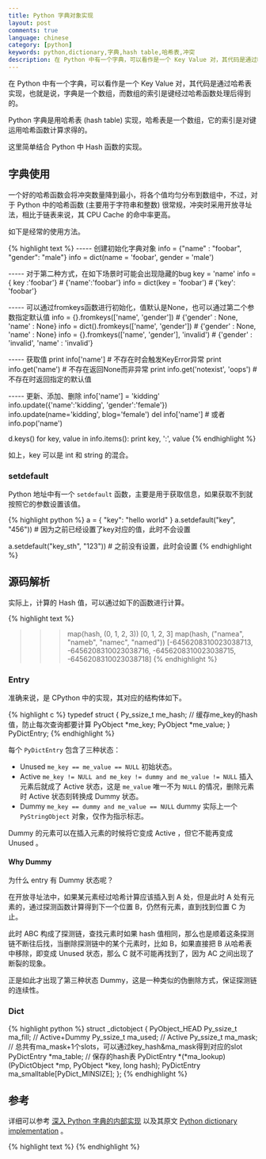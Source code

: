 ```yaml
---
title: Python 字典对象实现
layout: post
comments: true
language: chinese
category: [python]
keywords: python,dictionary,字典,hash table,哈希表,冲突
description: 在 Python 中有一个字典，可以看作是一个 Key Value 对，其代码是通过哈希表实现，也就是说，字典是一个数组，而数组的索引是键经过哈希函数处理后得到的。Python 字典是用哈希表 (hash table) 实现，哈希表是一个数组，它的索引是对键运用哈希函数计算求得的。一个好的哈希函数会将冲突数量降到最小，将各个值均匀分布到数组中，而 Python 中的哈希函数 (主要用于字符串和整数) 很常规：冲突时采用开放寻址，相比链表来说，其 CPU Cache 的命中率更高。这里简单结合 Python 中 Hash 函数的实现。
---
```


在 Python 中有一个字典，可以看作是一个 Key Value 对，其代码是通过哈希表实现，也就是说，字典是一个数组，而数组的索引是键经过哈希函数处理后得到的。

Python 字典是用哈希表 (hash table) 实现，哈希表是一个数组，它的索引是对键运用哈希函数计算求得的。

这里简单结合 Python 中 Hash 函数的实现。

<!-- more -->

## 字典使用

一个好的哈希函数会将冲突数量降到最小，将各个值均匀分布到数组中，不过，对于 Python 中的哈希函数 (主要用于字符串和整数) 很常规，冲突时采用开放寻址法，相比于链表来说，其 CPU Cache 的命中率更高。

如下是经常的使用方法。

{% highlight text %}
----- 创建初始化字典对象
info = {"name" : "foobar", "gender": "male"}
info = dict(name = 'foobar', gender = 'male')

----- 对于第二种方式，在如下场景时可能会出现隐藏的bug
key = 'name'
info = { key :'foobar'}     # {'name':'foobar'}
info = dict(key = 'foobar') # {'key': 'foobar'}

----- 可以通过fromkeys函数进行初始化，值默认是None，也可以通过第二个参数指定默认值
info = {}.fromkeys(['name', 'gender'])              # {'gender' : None, 'name' : None}
info = dict().fromkeys(['name', 'gender'])          # {'gender' : None, 'name' : None}
info = {}.fromkeys(['name', 'gender'], 'invalid')   # {'gender' : 'invalid', 'name' : 'invalid'}

----- 获取值
print info['name']                 # 不存在时会触发KeyError异常
print info.get('name')             # 不存在返回None而非异常
print info.get('notexist', 'oops') # 不存在时返回指定的默认值

----- 更新、添加、删除
info['name'] = 'kidding'
info.update({'name':'kidding', 'gender':'female'})
info.update(name='kidding', blog='female')
del info['name']                   # 或者info.pop('name')

d.keys()
for key, value in info.items():
    print key, ':',  value
{% endhighlight %}

如上，key 可以是 int 和 string 的混合。

### setdefault

Python 地址中有一个 `setdefault` 函数，主要是用于获取信息，如果获取不到就按照它的参数设置该值。

{% highlight python %}
a = { "key": "hello world" }
a.setdefault("key", "456"))   # 因为之前已经设置了key对应的值，此时不会设置

a.setdefault("key_sth", "123"))   # 之前没有设置，此时会设置
{% endhighlight %}

## 源码解析

实际上，计算的 Hash 值，可以通过如下的函数进行计算。

{% highlight text %}
>>> map(hash, (0, 1, 2, 3))
[0, 1, 2, 3]
>>> map(hash, ("namea", "nameb", "namec", "named"))
[-6456208310023038713, -6456208310023038716, -6456208310023038715, -6456208310023038718]
{% endhighlight %}

### Entry

准确来说，是 CPython 中的实现，其对应的结构体如下。

{% highlight c %}
typedef struct {
	Py_ssize_t me_hash; // 缓存me_key的hash值，防止每次查询都要计算
	PyObject *me_key;
	PyObject *me_value;
} PyDictEntry;
{% endhighlight %}

每个 `PyDictEntry` 包含了三种状态：

* Unused `me_key == me_value == NULL` 初始状态。
* Active `me_key != NULL and me_key != dummy and me_value != NULL` 插入元素后就成了 Active 状态，这是 `me_value` 唯一不为 `NULL` 的情况，删除元素时 Active 状态刻转换成 Dummy 状态。
* Dummy `me_key == dummy and me_value == NULL`  dummy 实际上一个 `PyStringObject` 对象，仅作为指示标志。

Dummy 的元素可以在插入元素的时候将它变成 Active ，但它不能再变成 Unused 。

#### Why Dummy

为什么 entry 有 Dummy 状态呢？

在开放寻址法中，如果某元素经过哈希计算应该插入到 A 处，但是此时 A 处有元素的，通过探测函数计算得到下一个位置 B，仍然有元素，直到找到位置 C 为止。

此时 ABC 构成了探测链，查找元素时如果 hash 值相同，那么也是顺着这条探测链不断往后找，当删除探测链中的某个元素时，比如 B，如果直接把 B 从哈希表中移除，即变成 Unused 状态，那么 C 就不可能再找到了，因为 AC 之间出现了断裂的现象。

正是如此才出现了第三种状态 Dummy，这是一种类似的伪删除方式，保证探测链的连续性。

### Dict

{% highlight python %}
struct _dictobject {
	PyObject_HEAD
	Py_ssize_t ma_fill;          // Active+Dummy
	Py_ssize_t ma_used;          // Active
	Py_ssize_t ma_mask;          // 总共有ma_mask+1个slots，可以通过key_hash&ma_mask得到对应的slot
	PyDictEntry *ma_table;       // 保存的hash表
	PyDictEntry *(*ma_lookup)(PyDictObject *mp, PyObject *key, long hash);
	PyDictEntry ma_smalltable[PyDict_MINSIZE];
};
{% endhighlight %}

<!--
PyDict_New() 创建新字典对象
 |-PyString_FromString() 第一次会初始化dummy对象
 |-PyObject_GC_New() 如果没有缓存，则通过该函数创建一个

Dict 对象的插入
字典对象的插入实际是通过 PyDict_SetItem() 函数完成，简单来说就是，如果不存在 Key-Value 则插入，存在则覆盖；基本的处理步骤如下：

1. 通过 ma_lookup 所指向的函数得到 key 所对应的 entry，该函数对于字符串来说是 lookdict_string()，整形是 lookdict()；
2. 返回的值分为如下几种场景：
   * me_key = NULL 空不存在，可以直接使用；
   * me_key = key 对应的值已经存在，可以直接返回；
   * me_hash = hash && 字符串相同，不同的 key 对象，但是值相同，同样认为相同；
   * me_key = dummy 对应的值已经删除；
   * 冲突，通过如下方式探测。

PyDict_SetItem()
 |-PyString_CheckExact()  如果是string对象，那么实际会通过string_hash计算hash值
 |-PyObject_Hash()  否则是int类型，则通过int_hash计算hash值
 |-dict_set_item_by_hash_or_entry() 其中entry为0，也就是通过hash添加，会判断是否调整大小
   |-insertdict()  实际调用这里的接口
   | |-ma_lookup() 通过该指针指向的对象查找，一般默认为lookdict_string()函数
   | |-insertdict_by_entry()
   |-insertdict_by_entry()
   |-dictresize() 只有在插入的时候会调整字典的大小

TODO:
  校验下，循环中可以替换，但是无法新增或者删除。

https://morepypy.blogspot.com/2015/01/faster-more-memory-efficient-and-more.html
https://www.laurentluce.com/posts/python-dictionary-implementation/
https://www.hongweipeng.com/index.php/archives/1230/
https://zhuanlan.zhihu.com/p/25071851
https://github.com/Junnplus/blog/issues/15
https://juejin.im/entry/5bc57c8ef265da0a972e49d1
https://arianx.me/2018/12/30/walkthrough-cpython3.7-dict-source-code/
https://blog.csdn.net/weixin_33975951/article/details/89698890
https://www.cnblogs.com/adinosaur/p/7259814.html
https://github.com/clibs/logfmt
这里的 Hash 表实际上有两类，分别是 Key-Value 结构，以及 Hash-Object，也就是前者需要在对象中同时保存 Key 和 Value 的值，而后者则直接以 Object 方式存储，只有用户需要知道具体值的含义。

在 Python 3.6 版本中，对字典对象进行了较大的优化，尤其是内存使用效率方面，其基本的东西改动不太大，例如 Hash 值计算方法、冲突解决策略等。

这里简单介绍其实现的详细细节。

## 简介

对于内存的优化有很多方面。

### 成员对象

内存中 dict 对象的成员如下。

+---------------+
| dk_refcnt     |
| dk_size       |   哈希表indices的大小
| dk_lookup     |
| dk_usable     |
| dk_nentries   |
+---------------+
| dk_indices    |   实际hash表，保存了entries中的序列
|               |
+---------------+
| dk_entries    |
|               |
+---------------+

为了尽量减少空间的使用，会根据不同的 dk_size 选择不同类型的整数，也就是 `dk_entreis` 中的序号，方法如下。

int8  for          dk_size <= 128
int16 for 256   <= dk_size <= 2**15
int32 for 2**16 <= dk_size <= 2**31
int64 for 2**32 <= dk_size

其中 `dk_entries` 是 `PyDictKeyEntry` 类型的数组，保存了真正的对象，可以通过 `DK_ENTRIES(dk)` 获取 `dk_entries` 的指针。

之所以采用索引 `dk_indices` 和对象 `dk_entreis` 分离，主要是为了节省空间。

    d = {'timmy': 'red', 'barry': 'green', 'guido': 'blue'}
    entries = [['--', '--', '--'],
               [-8522787127447073495, 'barry', 'green'],
               ['--', '--', '--'],
               ['--', '--', '--'],
               ['--', '--', '--'],
               [-9092791511155847987, 'timmy', 'red'],
               ['--', '--', '--'],
               [-6480567542315338377, 'guido', 'blue']]
    indices =  [None, 1, None, None, None, 0, None, 2]
    entries =  [[-9092791511155847987, 'timmy', 'red'],
                [-8522787127447073495, 'barry', 'green'],
                [-6480567542315338377, 'guido', 'blue']]
### Combined VS. Split

在 `PyDictObject` 中的注释可以看到，实际上在 dict 内存中会保存两种形式：

* Combined `ma_values=NULL dk_refcnt=1` 而对应的 Keys Values 会保存在 ma_keys 中；
* Split `ma_values != NULL dk_refcnt >= 1` 此时 Keys Values 会分别存储在 ma_keys 和 ma_values 中。

新版的 dict 有两种形式，分别是 combined 和 split，后者主要用在优化对象存储属性的 `tp_dict` 上。

这种字典的 key 是共享的，此时会有一个引用计数器 `dk_refcnt` 来维护当前被引用的个数，这一场景使用比较多的是实例对象上的属性字典 tp_dict 。

主要对应这样的场景：

1. 一个类会创建出很多个对象；
2. 这些对象的属性，能在一开始就确定下来，并且后续不会增加删除。

如果能满足上述两个条件，那么可以使用一种更高效、更省内存的方式，来存储对象的属性。

也就是，属于一个类的所有对象共享同一份属性字典的 key，而 value 以数组的方式存储在每个对象的身上，这样只需要维护一份对象属性即可，而值则可以更加紧凑的方式组织在内存中。

PEP 412 -- Key-Sharing Dictionary
https://www.python.org/dev/peps/pep-0412/


## 源码介绍

与字典相关的对象实现在 `Objects/dictobject.c` `Include/dictobject.h` `Objects/dict-common.h` 文件中，

### 结构体

#### Key Value

// Objects/dict-common.h
typedef struct {
    Py_hash_t me_hash; // 缓存计算的hash值
    PyObject *me_key;
    PyObject *me_value;
} PyDictKeyEntry;

每次向字典写入数据时，实际上就会向哈希表中插入一个 PyDictKeyEntry，包括了 Key 和 Value 的值。其中 `Py_hash_t` 一般是 `ssize_t` ，所以如果是 64 位的系统，那么整个结构体会占用 24 字节。

#### 字典

在 `PyDictKeysObject` 对象中储存了实际的哈希表，但是这里保存的大部分是与该字典相关的元数据，没有对应 `PyDictKeyEntry` 数组之类的成员来保存 Hash 表。

实际上，对应的是 `dk_indices` ，这是一个指针，在 3.6 之后为了提高内存使用效率做了双重映射，老版本的实际会保存一个 `PyDictKeyEntry*` 的数组。

#### 解析器对象

上述介绍的都是 CPython 内部实现的一些结构体，而真正暴露给解析器的对象是 `PyDictObject` 。

typedef struct {
    PyObject_HEAD               // 对象通用的头
    Py_ssize_t ma_used;         // 字典元素个数，len()函数依赖该字段，所以在这里暴露出来
    uint64_t ma_version_tag;    // 全局版本，优化后面讲
    PyDictKeysObject *ma_keys;
    PyObject **ma_values;       // 用来保存split table的数据
} PyDictObject;

#### 其它

对于 `PyDictKeysObject` 来说，

## 操作 Hash 表

首先看下内部是怎么使用 Hash 表的，而对外提供的 Python 接口都是对这些函数的封装。

###

dk_get_index() 通过dk_indices获取在dk_entries中的索引
dk_set_index()

lookdict() 查询HASH表，这就是核心的函数

## 参考

[More compact dictionaries with faster iteration](https://mail.python.org/pipermail/python-dev/2012-December/123028.html) 新的数据结构如何对内存进行优化的。


-->

## 参考

详细可以参考 [深入 Python 字典的内部实现](http://python.jobbole.com/85040/) 以及其原文 [Python dictionary implementation](http://www.laurentluce.com/posts/python-dictionary-implementation/) 。

<!--
摘抄出来的实现
http://www.cnblogs.com/xiangnan/p/3859578.html
-->


{% highlight text %}
{% endhighlight %}
